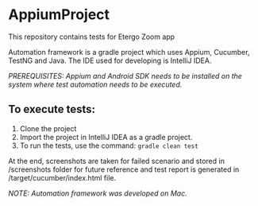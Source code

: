 # AppiumProject
This repository contains tests for Etergo Zoom app

Automation framework is a gradle project which uses Appium, Cucumber, TestNG and Java. The IDE used for developing is IntelliJ IDEA.

*PREREQUISITES: Appium and Android SDK needs to be installed on the system where test automation needs to be executed.*

## To execute tests:

1. Clone the project 
2. Import the project in IntelliJ IDEA as a gradle project.
3. To run the tests, use the command: `gradle clean test`

At the end, screenshots are taken for failed scenario and stored in /screenshots folder for future reference and test report is generated in /target/cucumber/index.html file.

*NOTE: Automation framework was developed on Mac.*
